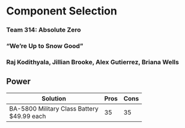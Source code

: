 # Component Selection

### Team 314: Absolute Zero

### “We’re Up to Snow Good”

### Raj Kodithyala, Jillian Brooke, Alex Gutierrez, Briana Wells

## Power
| **Solution** | **Pros** | **Cons** |
| ---------------------------------------- | --------- | --------- |
| BA-5800 Military Class Battery<br/>$49.99 each | 35 | 35 |
